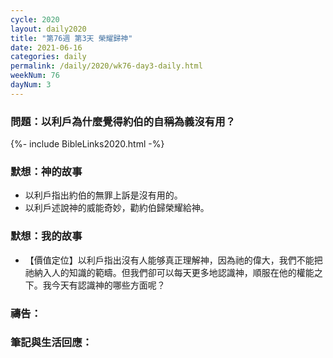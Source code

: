```yaml
---
cycle: 2020
layout: daily2020
title: "第76週 第3天 榮耀歸神"
date: 2021-06-16
categories: daily
permalink: /daily/2020/wk76-day3-daily.html
weekNum: 76
dayNum: 3
---
```


### 問題：以利戶為什麼覺得約伯的自稱為義沒有用？

{%- include BibleLinks2020.html -%}

### 默想：神的故事
+ 以利戶指出約伯的無罪上訴是沒有用的。
+ 以利戶述說神的威能奇妙，勸約伯歸榮耀給神。

### 默想：我的故事
+ 【價值定位】以利戶指出沒有人能够真正理解神，因為祂的偉大，我們不能把祂納入人的知識的範疇。但我們卻可以每天更多地認識神，順服在他的權能之下。我今天有認識神的哪些方面呢？

### 禱告：

### 筆記與生活回應：
